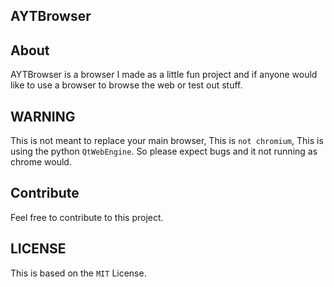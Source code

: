 ## AYTBrowser

## About
AYTBrowser is a browser I made as a little fun project and if anyone would like to use a browser to browse the web or test out stuff.

## WARNING
This is not meant to replace your main browser, This is ``not chromium``, This is using the python ``QtWebEngine``. So please expect bugs and it not running as chrome would.

## Contribute
Feel free to contribute to this project.

## LICENSE
This is based on the ``MIT`` License.